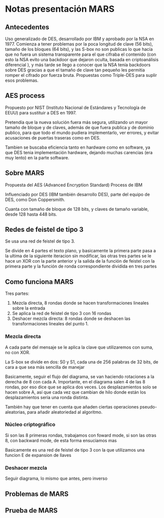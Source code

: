 # Notas presentación MARS

## Antecedentes

Uso generalizado de DES, desarrollado por IBM y aprobado por la NSA en 1977. Comienza a tener problemas por la poca longitud de clave (56 bits), tamaño de los bloques (64 bits), y las S-box no son publicas lo que hacía que no fuera un sistema transparente para el que cifraba el contenido (con esto la NSA evito una backdoor que dejaron oculta, basada en criptoanálisis diferencial ), y más tarde se llego a conocer que la NSA tenía backdoors sobre DES gracias a que el tamaño de clave tan pequeño les permitia romper el cifrado por fuerza bruta.
Propuestas como Triple-DES para suplir esos problemas.



## AES process

Propuesto por NIST (Instituto Nacional de Estándares y Tecnologı́a de EEUU) para sustituir a DES en 1997.

Pretendía que la nueva solución fuera más segura, utilizando un mayor tamaño de bloque y de claves, además de que fuera publica y de dominio publico, para que todo el mundo pudiera implementarlo, ver errores, y evitar acusaciones de puertas traseras como en DES.

Tambien se buscaba eficiencia tanto en hardware como en software, ya que DES tenia implementación hardware, dejando muchas carencias (era muy lento) en la parte software.  




## Sobre MARS

Propuesta del AES (Advanced Encryption Standard) Process de IBM

Influenciado por DES (IBM también desarrollo DES), parte del equipo de DES, como Don Coppersmith.

Cuanta con tamaño de bloque de 128 bits, y claves de tamaño variable, desde 128 hasta 448 bits.


## Redes de feistel de tipo 3
Se usa una red de feistel de tipo 3.

Se divide en 4 partes el texto plano, y basicamente la primera parte pasa a la ultima de la siguiente iteracion sin modificar, las otras tres partes se le hace un XOR con la parte anterior y la salida de la función de feistel con la primera parte y la función de ronda correspondiente dividida en tres partes

## Como funciona MARS

Tres partes:

1. Mezcla directa, 8 rondas donde se hacen transformaciones lineales sobre la entrada
2. Se aplica la red de feistel de tipo 3 con 16 rondas
3. Deshacer mezcla directa: 8 rondas donde se deshacen las transformaciones lineales del punto 1.

### Mezcla directa

A cada parte del mensaje se le aplica la clave que utilizaremos con suma, no con XOR.

La S-box se divide en dos: S0 y S1, cada una de 256 palabras de 32 bits, de cara a que sea más sencilla de manejar

Basicamente, seguir el flujo del diagrama, se van haciendo rotaciones a la derecha de 8 con cada A. Importante, en el diagrama salen 4 de las 8 rondas, por eso dice que se aplica dos veces. Los desplazamientos solo se hacen sobre A, así que cada vez que cambian de hilo donde están los desplazamientos sería una ronda distinta.

También hay que tener en cuenta que añaden ciertas operaciones pseudo-aleatorias, para añadir aleatoriedad al algoritmo.

### Núcleo criptográfico

Si son las 8 primeras rondas, trabajamos con foward mode, si son las otras 8, con backward mode, de esta forma ensuciamos mas

Basicamente es una red de feistel de tipo 3 con la que utilizamos una funcion E de expansion de llaves

### Deshacer mezcla

Seguir diagrama, lo mismo que antes, pero inverso


## Problemas de MARS

## Prueba de MARS
